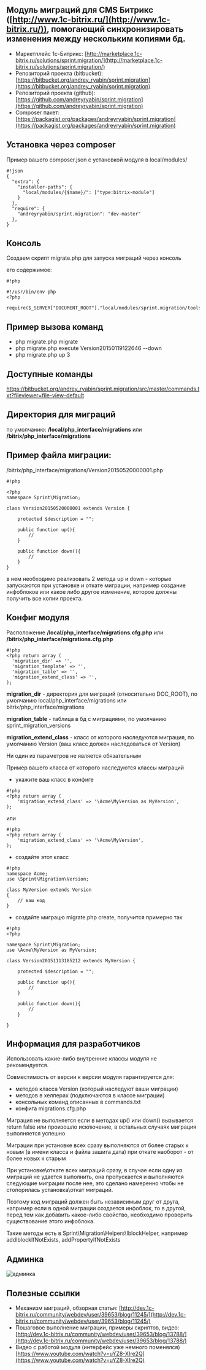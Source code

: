 Модуль миграций для CMS Битрикс ([http://www.1c-bitrix.ru/](http://www.1c-bitrix.ru/)), помогающий синхронизировать изменения между нескольким копиями бд.
--------------------------------------------------------------------------------------------------------
* Маркетплейс 1с-Битрикс: [http://marketplace.1c-bitrix.ru/solutions/sprint.migration/](http://marketplace.1c-bitrix.ru/solutions/sprint.migration/)
* Репозиторий проекта (bitbucket): [https://bitbucket.org/andrey_ryabin/sprint.migration](https://bitbucket.org/andrey_ryabin/sprint.migration)
* Репозиторий проекта (github): [https://github.com/andreyryabin/sprint.migration](https://github.com/andreyryabin/sprint.migration)
* Composer пакет: [https://packagist.org/packages/andreyryabin/sprint.migration](https://packagist.org/packages/andreyryabin/sprint.migration)

Установка через composer
-------------------------
Пример вашего composer.json с установкой модуля в local/modules/
```
#!json
{
  "extra": {
    "installer-paths": {
      "local/modules/{$name}/": ["type:bitrix-module"]
    }
  },
  "require": {
    "andreyryabin/sprint.migration": "dev-master"
  },
}

```




Консоль
-------------------------
Создаем скрипт migrate.php для запуска миграций через консоль

его содержимое:


```
#!php

#!/usr/bin/env php
<?php

require($_SERVER["DOCUMENT_ROOT"]."local/modules/sprint.migration/tools/migrate.php");

```

Пример вызова команд
-------------------------
* php migrate.php migrate
* php migrate.php execute Version20150119122646 --down
* php migrate.php up 3

Доступные команды
-------------------------
https://bitbucket.org/andrey_ryabin/sprint.migration/src/master/commands.txt?fileviewer=file-view-default


Директория для миграций
-------------------------
по умолчанию: **/local/php_interface/migrations** или **/bitrix/php_interface/migrations**


Пример файла миграции:
-------------------------
/bitrix/php_interface/migrations/Version20150520000001.php

```
#!php

<?php
namespace Sprint\Migration;

class Version20150520000001 extends Version {

    protected $description = "";

    public function up(){
        //
    }

    public function down(){
        //
    }
}
```

в нем необходимо реализовать 2 метода up и down - которые запускаются при установке и откате миграции,
например создание инфоблоков или какое либо другое изменение, которое должны получить все копии проекта.



Конфиг модуля
-------------------------
Расположение
**/local/php_interface/migrations.cfg.php** или **/bitrix/php_interface/migrations.cfg.php**

```
#!php
<?php return array (
  'migration_dir' => '',
  'migration_template' => '',
  'migration_table' => '',
  'migration_extend_class' => '',
);
```

**migration_dir** - директория для миграций (относительно DOC_ROOT), по умолчанию local/php_interface/migrations или bitrix/php_interface/migrations

**migration_table** - таблица в бд с миграциями, по умолчанию sprint_migration_versions

**migration_extend_class** - класс от которого наследуются миграция, по умолчанию Version (ваш класс должен наследоваться от Version)


Ни один из параметров не является обязательным

Пример вашего класса от которого наследуются классы миграций

* укажите ваш класс в конфиге
```
#!php
<?php return array (
    'migration_extend_class' => '\Acme\MyVersion as MyVersion',
);
```
или

```
#!php
<?php return array (
    'migration_extend_class' => '\Acme\MyVersion',
);
```

* создайте этот класс
```
#!php
namespace Acme;
use \Sprint\Migration\Version;

class MyVersion extends Version
{
    // ваш код
}
```

* создайте миграцю migrate.php create, получится примерно так
```
#!php
<?php

namespace Sprint\Migration;
use \Acme\MyVersion as MyVersion;

class Version20151113185212 extends MyVersion {

    protected $description = "";

    public function up(){
        //
    }

    public function down(){
        //
    }

}
```


Информация для разработчиков
--------------------------------
Использовать какие-либо внутренние классы модуля не рекомендуется.

Совместимость от версии к версии модуля гарантируется для:
* методов класса Version (который наследуют ваши миграции)
* методов в хелперах (подключаются в классе миграции)
* консольных команд описанных в commands.txt
* конфига migrations.cfg.php

Миграция не выполняется если в методах up() или down()
вызывается return false или произошло исключение, в остальных случаях миграция выполняется успешно

Миграции при установке всех сразу выполняются от более старых к новым (в имени класса и файла зашита дата)
при откате наоборот - от более новых к старым

При установке\откате всех миграций сразу, в случае если одну из миграций не удается выполнить, она пропускается и выполняются следующие миграции после нее, это сделано намеренно чтобы не стопорилась установка\откат миграций. 

Поэтому код миграций должен быть независимым друг от друга, например если в одной миграции создается инфоблок, то в другой, перед тем как добавить какое-либо свойство, необходимо проверить существование этого инфоблока.

Такие методы есть в Sprint\Migration\Helpers\IblockHelper, например addIblockIfNotExists, addPropertyIfNotExists



Админка
-------------------------
![админка](https://bitbucket.org/repo/aejkky/images/1841502107-gkrDVvOs9MQ62p.jpg)

Полезные ссылки
-------------------------
* Механизм миграций, обзорная статья: [http://dev.1c-bitrix.ru/community/webdev/user/39653/blog/11245/](http://dev.1c-bitrix.ru/community/webdev/user/39653/blog/11245/)
* Пошаговое выполнение миграции, примеры скриптов, видео: [http://dev.1c-bitrix.ru/community/webdev/user/39653/blog/13788/](http://dev.1c-bitrix.ru/community/webdev/user/39653/blog/13788/)
* Видео с работой модуля (интерфейс уже немного поменялся) [https://www.youtube.com/watch?v=uYZ8-XIre2Q](https://www.youtube.com/watch?v=uYZ8-XIre2Q)
